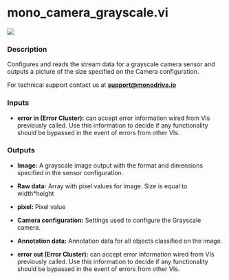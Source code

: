 # mono_camera_grayscale.vi

<p class="img_container">
<img class="lg_img" src="../mono_camera_grayscale.png"/>
</p>

### Description

Configures and reads the stream data for a grayscale camera sensor and outputs a picture of the size specified on the Camera configuration.

For technical support contact us at <b>support@monodrive.io</b> 

### Inputs

- **error in (Error Cluster):** can accept error information wired from VIs previously called. Use this information to decide if any functionality should be bypassed in the event of errors from other VIs. 

### Outputs

- **Image:**  A grayscale image output with the format and dimensions
specified in the sensor configuration.
 

- **Raw data:**  Array with pixel values for image. Size is equal to
width*height
 

- **pixel:**  Pixel value
 

- **Camera configuration:**  Settings used to configure the Grayscale camera.
 

- **Annotation data:**  Annotation data for all objects classified on the image. 
 

- **error out (Error Cluster):** can accept error information wired from VIs previously called. Use this information to decide if any functionality should be bypassed in the event of errors from other VIs. 

<p>&nbsp;</p>
